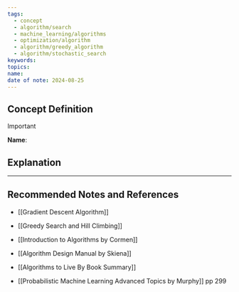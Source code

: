 ```yaml
---
tags:
  - concept
  - algorithm/search
  - machine_learning/algorithms
  - optimization/algorithm
  - algorithm/greedy_algorithm
  - algorithm/stochastic_search
keywords: 
topics: 
name: 
date of note: 2024-08-25
---
```


## Concept Definition

>[!important]
>**Name**: 



## Explanation





-----------
##  Recommended Notes and References



- [[Gradient Descent Algorithm]]
- [[Greedy Search and Hill Climbing]]


- [[Introduction to Algorithms by Cormen]]
- [[Algorithm Design Manual by Skiena]]
- [[Algorithms to Live By Book Summary]]

- [[Probabilistic Machine Learning Advanced Topics by Murphy]] pp 299